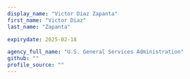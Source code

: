 ```yaml
---
display_name: "Victor Diaz Zapanta"
first_name: "Victor Diaz"
last_name: "Zapanta"

expirydate: 2025-02-18

agency_full_name: "U.S. General Services Administration"
github: ""
profile_source: ""
---
```

